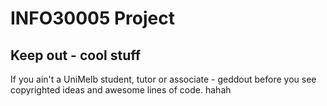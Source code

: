 INFO30005 Project
=========

Keep out - cool stuff
------------

If you ain't a UniMelb student, tutor or associate - geddout before you see copyrighted ideas and awesome lines of code.
hahah
